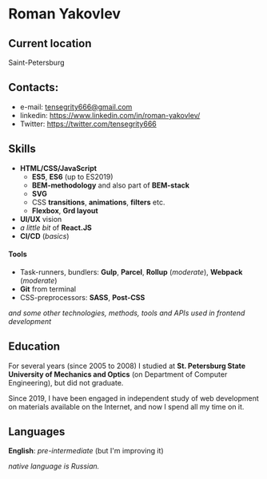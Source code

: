 # Roman Yakovlev

## Current location
Saint-Petersburg

## Contacts:
* e-mail: tensegrity666@gmail.com
* linkedin: https://www.linkedin.com/in/roman-yakovlev/
* Twitter: https://twitter.com/tensegrity666

## Skills
* __HTML/CSS/JavaScript__
  * __ES5__, __ES6__ (up to ES2019)
  * __BEM-methodology__ and also part of __BEM-stack__
  * __SVG__
  * CSS __transitions__, __animations__, __filters__ etc.
  * __Flexbox__, __Grd layout__
* __UI/UX__ vision
* _a little bit_ of __React.JS__
* __CI/CD__ (_basics_)

#### Tools
* Task-runners, bundlers: __Gulp__, __Parcel__, __Rollup__ (_moderate_), __Webpack__ (_moderate_)
* __Git__ from terminal
* CSS-preprocessors: __SASS__, __Post-CSS__

_and some other technologies, methods, tools and APIs used in frontend development_

## Education
For several years (since 2005 to 2008) I studied at __St. Petersburg State University of Mechanics and Optics__ (on Department of Computer Engineering), but did not graduate.

Since 2019, I have been engaged in independent study of web development on materials available on the Internet, 
and now I spend all my time on it.

## Languages
__English__: _pre-intermediate_ (but I'm improving it)

_native language is Russian._

